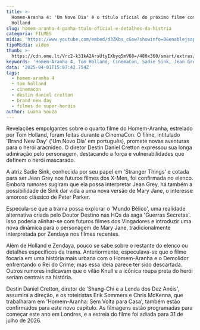```yaml
---
title: >-
  Homem-Aranha 4: 'Um Novo Dia' é o título oficial do próximo filme com Tom
  Holland
slug: homem-aranha-4-ganha-ttulo-oficial-e-detalhes-da-histria
categoria: FILMES
midia: 'https://www.youtube.com/embed/d3ZKbs_cGow?showinfo=0&enablejsapi=1'
tipoMidia: video
thumb: >-
  https://cdn.ome.lt/Vrc2-k31kA2ArsUtyIXbyq5mV68=/480x360/smart/extras/conteudos/omelete_THUMB_-_2025-03-18T123551.642.png
keywords: 'Homem-Aranha 4, Tom Holland, CinemaCon, Sadie Sink, Jean Grey, Mundo Bélico'
data: '2025-04-01T15:07:42.754Z'
tags:
  - homem-aranha 4
  - tom holland
  - cinemacon
  - destin daniel cretton
  - brand new day
  - filmes de super-heróis
author: Luana Souza
---
```


Revelações empolgantes sobre o quarto filme do Homem-Aranha, estrelado por Tom Holland, foram feitas durante a CinemaCon. O filme, intitulado 'Brand New Day' ('Um Novo Dia' em português), promete novas aventuras para o herói aracnídeo. O diretor Destin Daniel Cretton expressou sua longa admiração pelo personagem, destacando a força e vulnerabilidades que definem o herói mascarado.

A atriz Sadie Sink, conhecida por seu papel em 'Stranger Things' e cotada para ser Jean Grey nos futuros filmes dos X-Men, foi confirmada no elenco. Embora rumores sugiram que ela possa interpretar Jean Grey, há também a possibilidade de Sink dar vida a uma nova versão de Mary Jane, o interesse amoroso clássico de Peter Parker.

Especula-se que a trama possa explorar o 'Mundo Bélico', uma realidade alternativa criada pelo Doutor Destino nas HQs da saga 'Guerras Secretas'. Isso poderia alinhar-se com futuros filmes dos Vingadores e introduzir uma nova dinâmica para o personagem de Mary Jane, tradicionalmente interpretada por Zendaya nos filmes recentes.

Além de Holland e Zendaya, pouco se sabe sobre o restante do elenco ou detalhes específicos da trama. Anteriormente, especulava-se que o filme focaria em uma história mais urbana com o Homem-Aranha e o Demolidor enfrentando o Rei do Crime, mas essa ideia parece ter sido descartada. Outros rumores indicavam que o vilão Knull e a icônica roupa preta do herói seriam centrais na história.

Destin Daniel Cretton, diretor de 'Shang-Chi e a Lenda dos Dez Anéis', assumirá a direção, e os roteiristas Erik Sommers e Chris McKenna, que trabalharam em 'Homem-Aranha: Sem Volta para Casa', também estão confirmados para este novo capítulo. As filmagens estão programadas para começar este ano em Londres, e a estreia do filme foi adiada para 31 de julho de 2026.
